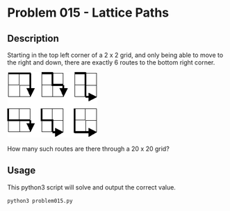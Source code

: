 # Problem 015 - Lattice Paths

## Description

Starting in the top left corner of a 2 x 2 grid, and only being able to move to the right and down, there are exactly 6 routes to the bottom right corner.

![Example : 2 x 2 grid](image.png)

How many such routes are there through a 20 x 20 grid?

## Usage

This python3 script will solve and output the correct value.

```bash
python3 problem015.py
```